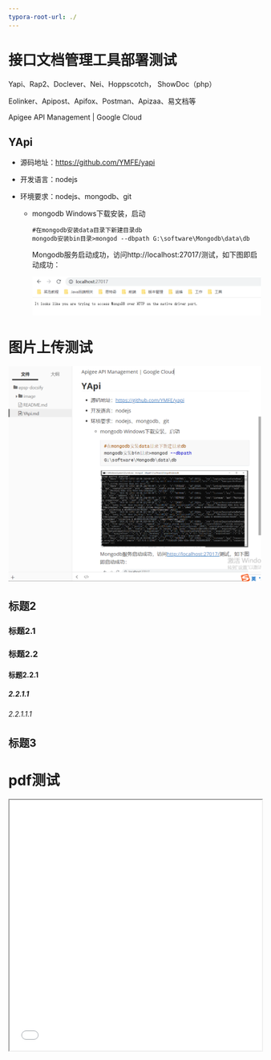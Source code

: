 ```yaml
---
typora-root-url: ./
---
```


# 接口文档管理工具部署测试

Yapi、Rap2、Doclever、Nei、Hoppscotch，  ShowDoc（php）

Eolinker、Apipost、Apifox、Postman、Apizaa、易文档等

Apigee API Management | Google Cloud

## YApi

- 源码地址：https://github.com/YMFE/yapi

- 开发语言：nodejs

- 环境要求：nodejs、mongodb、git

  - mongodb Windows下载安装，启动

    ```shell
    #在mongodb安装data目录下新建目录db
    mongodb安装bin目录>mongod --dbpath G:\software\Mongodb\data\db
    ```

    Mongodb服务启动成功，访问http://localhost:27017/测试，如下图即启动成功：

    ![image-20230314094809921](/image/image-20230314094809921.png)

# 图片上传测试

![image-20230407163207790](/image/YApi/image-20230407163207790.png)

## 标题2

### 标题2.1

### 标题2.2

#### 标题2.2.1

##### 2.2.1.1

###### 2.2.1.1.1

## 标题3



# pdf测试
<iframe height="500px" width="100%"  src="video/linux操作系统实验指导书.pdf">

